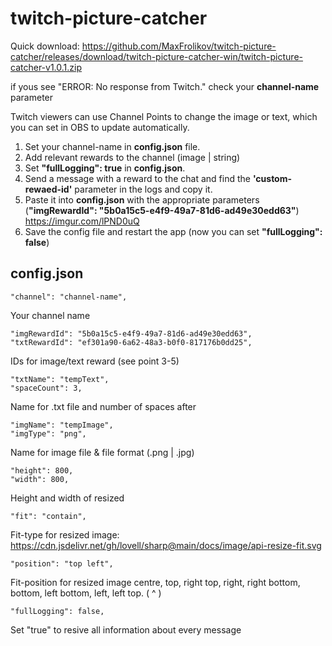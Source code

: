 # twitch-picture-catcher

Quick download: https://github.com/MaxFrolikov/twitch-picture-catcher/releases/download/twitch-picture-catcher-win/twitch-picture-catcher-v1.0.1.zip

if yous see "ERROR: No response from Twitch." check your **channel-name** parameter 

Twitch viewers can use Channel Points to change the image or text, which you can set in OBS to update automatically.

1. Set your channel-name in **config.json** file.
2. Add relevant rewards to the channel (image | string)
3. Set **"fullLogging": true** in **config.json**.
4. Send a message with a reward to the chat and find the **'custom-rewaed-id'** parameter in the logs and copy it.
5. Paste it into **config.json** with the appropriate parameters (**"imgRewardId": "5b0a15c5-e4f9-49a7-81d6-ad49e30edd63"**) https://imgur.com/lPND0uQ
7. Save the config file and restart the app (now you can set **"fullLogging": false**)

## config.json

	"channel": "channel-name",
Your channel name
 

	"imgRewardId": "5b0a15c5-e4f9-49a7-81d6-ad49e30edd63",
	"txtRewardId": "ef301a90-6a62-48a3-b0f0-817176b0dd25",
IDs for image/text reward (see point 3-5)

    
	"txtName": "tempText",
	"spaceCount": 3,
Name for .txt file and number of spaces after


	"imgName": "tempImage",
	"imgType": "png",
Name for image file & file format (.png | .jpg)


	"height": 800,			
	"width": 800,               
Height and width of resized

 
	"fit": "contain",
Fit-type for resized image:
https://cdn.jsdelivr.net/gh/lovell/sharp@main/docs/image/api-resize-fit.svg

 
	"position": "top left",
Fit-position for resized image
centre, top, right top, right, right bottom, bottom, left bottom, left, left top.
(   ^ )

 	"fullLogging": false,
Set "true" to resive all information about every message

